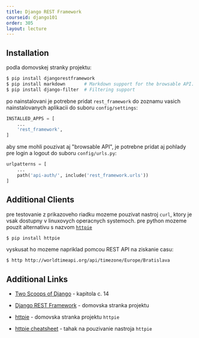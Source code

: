 ```yaml
---
title: Django REST Framework
courseid: django101
order: 305
layout: lecture
---
```


## Installation

podla domovskej stranky projektu:

```bash
$ pip install djangorestframework
$ pip install markdown       # Markdown support for the browsable API.
$ pip install django-filter  # Filtering support
```

po nainstalovani je potrebne pridat `rest_framework` do zoznamu vasich nainstalovanych aplikacii do suboru `config/settings`:

```python
INSTALLED_APPS = [
    ...
    'rest_framework',
]
```

aby sme mohli pouzivat aj "browsable API", je potrebne pridat aj pohlady pre login a logout do suboru `config/urls.py`:

```python
urlpatterns = [
    ...
    path('api-auth/', include('rest_framework.urls'))
]
```


## Additional Clients

pre testovanie z prikazoveho riadku mozeme pouzivat nastroj `curl`, ktory je vsak dostupny v linuxovych operacnych systemoch. pre python mozeme pouzit alternativu s nazvom [`httpie`](https://httpie.io/)

```bash
$ pip install httpie
```

vyskusat ho mozeme napriklad pomcou REST API na ziskanie casu:

```bash
$ http http://worldtimeapi.org/api/timezone/Europe/Bratislava
```



## Additional Links

* [Two Scoops of Django](https://www.feldroy.com/books/two-scoops-of-django-3-x) - kapitola c. 14

* [Django REST Framework](https://www.django-rest-framework.org/) - domovska stranka projektu

* [httpie](https://httpie.io/) - domovska stranka projektu `httpie`

* [httpie cheatsheet](https://devhints.io/httpie) - tahak na pouzivanie nastroja `httpie`
